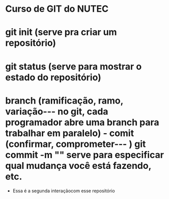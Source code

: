 # Curso de GIT do NUTEC
# git init (serve pra criar um repositório)
# git status (serve para mostrar o estado do repositório)
# branch (ramificação, ramo, variação--- no git, cada programador abre uma branch para trabalhar em paralelo) - comit (confirmar, comprometer--- )    git commit -m ""    serve para especificar qual mudança você está fazendo, etc.

- Essa é a segunda interaçãocom esse repositório
